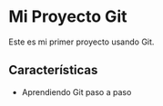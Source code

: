  
   # Mi Proyecto Git
   
   Este es mi primer proyecto usando Git.

   ## Características
   - Aprendiendo Git paso a paso